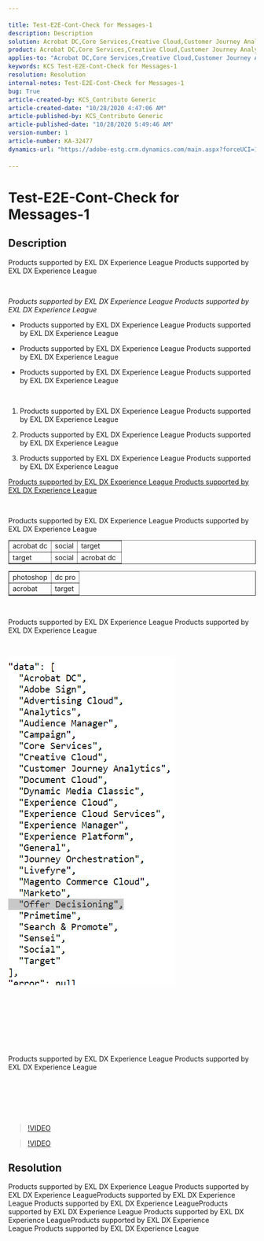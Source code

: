 ```yaml
---

title: Test-E2E-Cont-Check for Messages-1  
description: Description  
solution: Acrobat DC,Core Services,Creative Cloud,Customer Journey Analytics,Advertising Cloud,Campaign,Audience Manager,Analytics,Adobe Sign  
product: Acrobat DC,Core Services,Creative Cloud,Customer Journey Analytics,Advertising Cloud,Campaign,Audience Manager,Analytics,Adobe Sign  
applies-to: "Acrobat DC,Core Services,Creative Cloud,Customer Journey Analytics,Advertising Cloud,Campaign,Audience Manager,Analytics,Adobe Sign"  
keywords: KCS Test-E2E-Cont-Check for Messages-1  
resolution: Resolution  
internal-notes: Test-E2E-Cont-Check for Messages-1  
bug: True  
article-created-by: KCS_Contributo Generic  
article-created-date: "10/28/2020 4:47:06 AM"  
article-published-by: KCS_Contributo Generic  
article-published-date: "10/28/2020 5:49:46 AM"  
version-number: 1  
article-number: KA-32477  
dynamics-url: "https://adobe-estg.crm.dynamics.com/main.aspx?forceUCI=1&pagetype=entityrecord&etn=knowledgearticle&id=93bfee9d-d818-eb11-a813-000d3a370a19"

---
```


# Test-E2E-Cont-Check for Messages-1

## Description

Products supported by EXL DX Experience League Products supported by EXL DX Experience League 

 

*Products supported by EXL DX Experience League Products supported by EXL DX Experience League*



*   Products supported by EXL DX Experience League Products supported by EXL DX Experience League
 
*   Products supported by EXL DX Experience League Products supported by EXL DX Experience League
 
*   Products supported by EXL DX Experience League Products supported by EXL DX Experience League


 



1.  Products supported by EXL DX Experience League Products supported by EXL DX Experience League
 
2.  Products supported by EXL DX Experience League Products supported by EXL DX Experience League
 
3.  Products supported by EXL DX Experience League Products supported by EXL DX Experience League


[Products supported by EXL DX Experience League Products supported by EXL DX Experience League](https://ADOBE.COM)

 

Products supported by EXL DX Experience League Products supported by EXL DX Experience League


<table border="1" cellpadding="1" cellspacing="0">
 <tbody>
  <tr>
   <td>acrobat dc</td>
   <td>social</td>
   <td>target</td>
  </tr>
  <tr>
   <td>target</td>
   <td>social</td>
   <td>acrobat dc </td>
  </tr>
 </tbody>
</table>





<table border="1" cellpadding="1" cellspacing="0">
 <tbody>
  <tr>
   <td>photoshop</td>
   <td>dc pro</td>
  </tr>
  <tr>
   <td>acrobat</td>
   <td>target</td>
  </tr>
 </tbody>
</table>






 

Products supported by EXL DX Experience League Products supported by EXL DX Experience League

 

![](assets/___bbe022b8-df18-eb11-a813-000d3a593b1e___.png)

 

 

 

 

Products supported by EXL DX Experience League Products supported by EXL DX Experience League

 

 

 



>[!VIDEO](https://video.tv.adobe.com/v/18696?quality=9&learn=on )

>[!VIDEO](https://video.tv.adobe.com/v/18696?quality=9&learn=on )

## Resolution

Products supported by EXL DX Experience League Products supported by EXL DX Experience LeagueProducts supported by EXL DX Experience League Products supported by EXL DX Experience LeagueProducts supported by EXL DX Experience League Products supported by EXL DX Experience LeagueProducts supported by EXL DX Experience League Products supported by EXL DX Experience League
